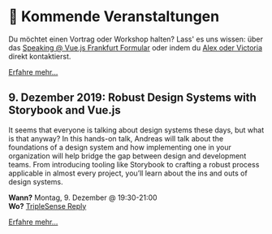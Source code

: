 # :dancer: Kommende Veranstaltungen

Du möchtet einen Vortrag oder Workshop halten? Lass' es uns wissen: über das [Speaking @ Vue.js Frankfurt Formular](./speaking.md) oder indem du [Alex oder Victoria](../about/team.md) direkt kontaktierst.

[Erfahre mehr...](https://www.meetup.com/de-DE/vuejsfrankfurt/events/262091384/)

## 9. Dezember 2019: Robust Design Systems with Storybook and Vue.js

It seems that everyone is talking about design systems these days, but what is that anyway? In this hands-on talk, Andreas will talk about the foundations of a design system and how implementing one in your organization will help bridge the gap between design and development teams. From introducing tooling like Storybook to crafting a robust process applicable in almost every project, you’ll learn about the ins and outs of design systems.

**Wann?** Montag, 9. Dezember @ 19:30-21:00</br>
**Wo?** [TripleSense Reply](./locations.html#triplesense-reply-frankfurt)

[Erfahre mehr...](https://www.meetup.com/vuejsfrankfurt/events/266706217/)

<!--
(aktuell stehen keine Vorträge oder Workshops an)
-->
